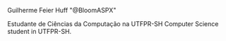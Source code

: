 Guilherme Feier Huff "@BloomASPX"


<!---
BloomASPX/BloomASPX is a ✨ special ✨ repository because its `README.md` (this file) appears on your GitHub profile.
You can click the Preview link to take a look at your changes.
--->

Estudante de Ciências da Computação na UTFPR-SH
Computer Science student in UTFPR-SH.
